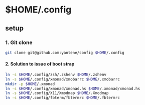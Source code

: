 $HOME/.config
=============

setup
-----

### 1. Git clone

```bash
git clone git@github.com:yantene/config $HOME/.config
```

#### 2. Solution to issue of boot strap

```bash
ln -s $HOME/.config/zsh/.zshenv $HOME/.zshenv
ln -s $HOME/.config/xmonad/xmobarrc $HOME/.xmobarrc
mkdir -p $HOME/.xmonad
ln -s $HOME/.config/xmonad/xmonad.hs $HOME/.xmonad/xmonad.hs
ln -s $HOME/.config/X11/Xmodmap $HOME/.Xmodmap
ln -s $HOME/.config/fbterm/fbtermrc $HOME/.fbtermrc
```
